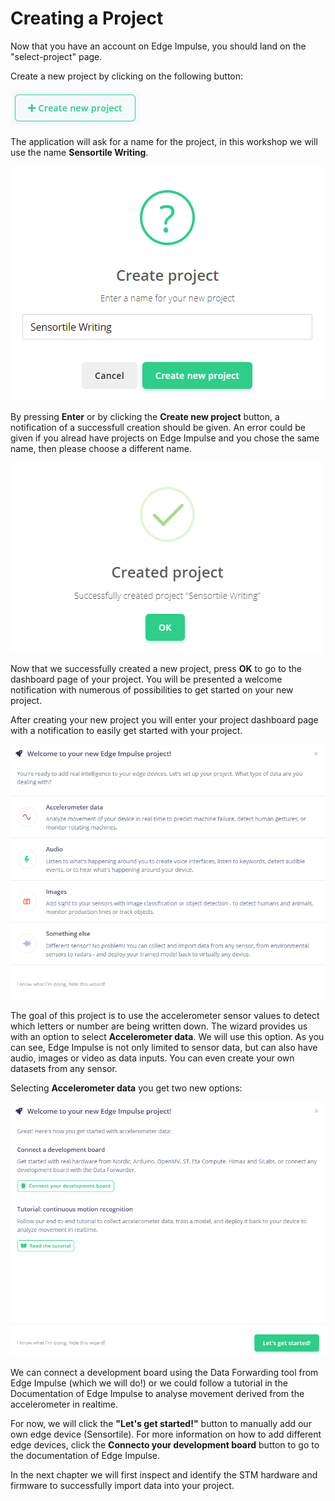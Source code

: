 # Creating a Project

Now that you have an account on Edge Impulse, you should land on the "select-project" page.

Create a new project by clicking on the following button:

![image-20211123094932297](./img/create_project.png)

The application will ask for a name for the project, in this workshop we will use the name **Sensortile Writing**.

![image-20211123094932297](./img/sensortile_writing_project.png)

By pressing **Enter** or by clicking the **Create new project** button, a notification of a successfull creation should be given. An error could be given if you alread have projects on Edge Impulse and you chose the same name, then please choose a different name.

![image-20211123094932297](./img/project_success.png)

Now that we successfully created a new project, press **OK** to go to the dashboard page of your project. You will be presented a welcome notification with numerous of possibilities to get started on your new project.

After creating your new project you will enter your project dashboard page with a notification to easily get started with your project.

![image-20211123094932297](./img/ei_wizard.png)

The goal of this project is to use the accelerometer sensor values to detect which letters or number are being written down. The wizard provides us with an option to select **Accelerometer data**. We will use this option. As you can see, Edge Impulse is not only limited to sensor data, but can also have audio, images or video as data inputs. You can even create your own datasets from any sensor.

Selecting **Accelerometer data** you get two new options:

![image-20211123094932297](./img/ei_wizard_accelerometer.png)

We can connect a development board using the Data Forwarding tool from Edge Impulse (which we will do!) or we could follow a tutorial in the Documentation of Edge Impulse to analyse movement derived from the accelerometer in realtime.

For now, we will click the **"Let's get started!"** button to manually add our own edge device (Sensortile). For more information on how to add different edge devices, click the **Connecto your development board** button to go to the documentation of Edge Impulse.

In the next chapter we will first inspect and identify the STM hardware and firmware to successfully import data into your project.
